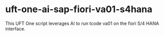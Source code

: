 # uft-one-ai-sap-fiori-va01-s4hana
This UFT One script leverages AI to run tcode va01 on the fiori S/4 HANA interface.
